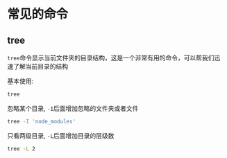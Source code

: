 # 常见的命令

## tree

`tree`命令显示当前文件夹的目录结构，这是一个非常有用的命令，可以帮我们迅速了解当前目录的结构

基本使用:

```bash
tree
```

忽略某个目录, `-I`后面增加忽略的文件夹或者文件

```bash
tree -I 'node_modules'
```

只看两级目录, `-L`后面增加目录的层级数

```bash
tree -L 2
```

